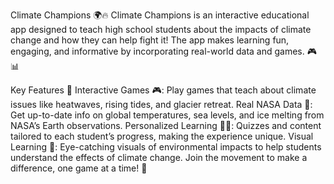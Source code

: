 Climate Champions 🌍🔥
Climate Champions is an interactive educational app designed to teach high school students about the impacts of climate change and how they can help fight it! The app makes learning fun, engaging, and informative by incorporating real-world data and games. 🎮📊

Key Features 🚀
Interactive Games 🎮: Play games that teach about climate issues like heatwaves, rising tides, and glacier retreat.
Real NASA Data 📡: Get up-to-date info on global temperatures, sea levels, and ice melting from NASA’s Earth observations.
Personalized Learning 👩‍🏫: Quizzes and content tailored to each student’s progress, making the experience unique.
Visual Learning 🌊: Eye-catching visuals of environmental impacts to help students understand the effects of climate change.
Join the movement to make a difference, one game at a time! 🌱
